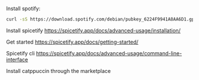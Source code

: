 Install spotify: 
```bash
curl -sS https://download.spotify.com/debian/pubkey_6224F9941A8AA6D1.gpg | sudo gpg --dearmor --yes -o /etc/apt/trusted.gpg.d/spotify.gpgecho "deb http://repository.spotify.com stable non-free" | sudo tee /etc/apt/sources.list.d/spotify.listsudo apt-get update && sudo apt-get install spotify-client
```

Install spicetify
https://spicetify.app/docs/advanced-usage/installation/

Get started
https://spicetify.app/docs/getting-started/

Spicetify cli
https://spicetify.app/docs/advanced-usage/command-line-interface

Install catppuccin through the marketplace